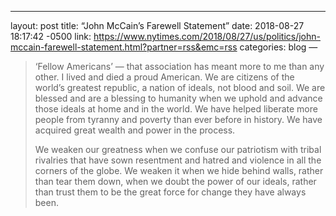 ---
layout: post
title: “John McCain’s Farewell Statement”
date: 2018-08-27 18:17:42 -0500
link: https://www.nytimes.com/2018/08/27/us/politics/john-mccain-farewell-statement.html?partner=rss&emc=rss
categories: blog
—

>‘Fellow Americans’ — that association has meant more to me than any other. I lived and died a proud American. We are citizens of the world’s greatest republic, a nation of ideals, not blood and soil. We are blessed and are a blessing to humanity when we uphold and advance those ideals at home and in the world. We have helped liberate more people from tyranny and poverty than ever before in history. We have acquired great wealth and power in the process.
>
>We weaken our greatness when we confuse our patriotism with tribal rivalries that have sown resentment and hatred and violence in all the corners of the globe. We weaken it when we hide behind walls, rather than tear them down, when we doubt the power of our ideals, rather than trust them to be the great force for change they have always been.